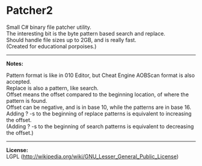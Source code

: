 Patcher2
========

Small C# binary file patcher utility.<br>
The interesting bit is the byte pattern based search and replace.<br>
Should handle file sizes up to 2GB, and is really fast.<br>
(Created for educational porpoises.)

---

**Notes:**

Pattern format is like in 010 Editor, but Cheat Engine AOBScan format is also accepted.<br>
Replace is also a pattern, like search.<br>
Offset means the offset compared to the beginning location, of where the pattern is found.<br>
Offset can be negative, and is in base 10, while the patterns are in base 16.<br>
Adding ? -s to the beginning of replace patterns is equivalent to increasing the offset.<br>
(Adding ? -s to the beginning of search patterns is equivalent to decreasing the offset.)

---

**License:**<br>
LGPL (<http://wikipedia.org/wiki/GNU_Lesser_General_Public_License>)
